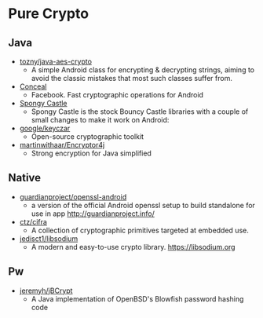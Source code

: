 # Pure Crypto

## Java

- [tozny/java-aes-crypto](https://github.com/tozny/java-aes-crypto)
  - A simple Android class for encrypting & decrypting strings, aiming to avoid the classic mistakes that most such classes suffer from.
- [Conceal](http://facebook.github.io/conceal/)
  - Facebook. Fast cryptographic operations for Android 
- [Spongy Castle](https://rtyley.github.io/spongycastle/)
  - Spongy Castle is the stock Bouncy Castle libraries with a couple of small changes to make it work on Android: 
- [google/keyczar](https://github.com/google/keyczar) 
  - Open-source cryptographic toolkit
- [martinwithaar/Encryptor4j](https://github.com/martinwithaar/Encryptor4j)
  - Strong encryption for Java simplified
  
## Native
  
- [guardianproject/openssl-android](https://github.com/guardianproject/openssl-android)
  - a version of the official Android openssl setup to build standalone for use in app http://guardianproject.info/
- [ctz/cifra](https://github.com/ctz/cifra)
  - A collection of cryptographic primitives targeted at embedded use.
- [jedisct1/libsodium](https://github.com/jedisct1/libsodium)
  - A modern and easy-to-use crypto library. https://libsodium.org

## Pw

- [jeremyh/jBCrypt](https://github.com/jeremyh/jBCrypt)
  - A Java implementation of OpenBSD's Blowfish password hashing code
